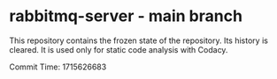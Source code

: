 # rabbitmq-server - main branch

This repository contains the frozen state of the repository.
Its history is cleared. It is used only for static code
analysis with Codacy.

Commit Time: 1715626683